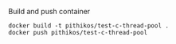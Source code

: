 Build and push container

    docker build -t pithikos/test-c-thread-pool .
    docker push pithikos/test-c-thread-pool
